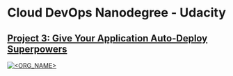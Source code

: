 # Cloud DevOps Nanodegree - Udacity

## [Project 3: Give Your Application Auto-Deploy Superpowers](https://github.com/NawfalTachfine/CloudDevOpsNanodegree/tree/master/Project3)

[![<ORG_NAME>](https://circleci.com/gh/NawfalTachfine/UdaPeopleCICD.svg?style=svg)](https://app.circleci.com/pipelines/github/NawfalTachfine/UdaPeopleCICD)

